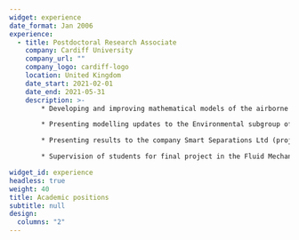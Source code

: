 ```yaml
---
widget: experience
date_format: Jan 2006
experience:
  - title: Postdoctoral Research Associate
    company: Cardiff University
    company_url: ""
    company_logo: cardiff-logo
    location: United Kingdom
    date_start: 2021-02-01
    date_end: 2021-05-31
    description: >-
        * Developing and improving mathematical models of the airborne transmission of COVID-19 indoors.

        * Presenting modelling updates to the Environmental subgroup of the Technical Advisory Group of the Welsh Government (project sponsor). 

        * Presenting results to the company Smart Separations Ltd (project sponsor).

        * Supervision of students for final project in the Fluid Mechanics course.

widget_id: experience
headless: true
weight: 40
title: Academic positions
subtitle: null
design:
  columns: "2"
---
```

